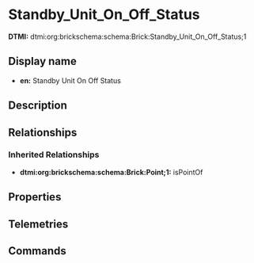 # Standby_Unit_On_Off_Status
**DTMI:** dtmi:org:brickschema:schema:Brick:Standby_Unit_On_Off_Status;1
## Display name
- **en:** Standby Unit On Off Status
## Description
## Relationships
### Inherited Relationships
* **dtmi:org:brickschema:schema:Brick:Point;1:** isPointOf
## Properties
## Telemetries
## Commands
